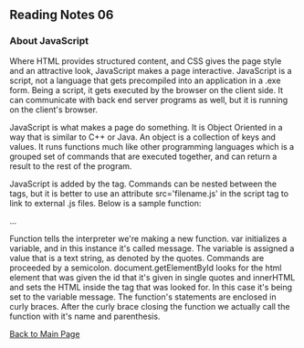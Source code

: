 ## Reading Notes 06

### About JavaScript 

Where HTML provides structured content, and CSS gives the page style and an 
attractive look, JavaScript makes a page interactive. JavaScript is a script, not 
a language that gets precompiled into an application in a .exe form.  Being a
script, it gets executed by the browser on the client side. It can communicate
with back end server programs as well, but it is running on the client's browser.

JavaScript is what makes a page do something. It is Object Oriented in a way that
is similar to C++ or Java. An object is a collection of keys and values. It runs 
functions much like other programming languages which is a grouped set of commands
that are executed together, and can return a result to the rest of the program.

JavaScript is added by the <script></script> tag. Commands can be nested between 
the tags, but it is better to use an attribute src='filename.js' in the script 
tag to link to external .js files. Below is a sample function:

<p id="place-holder"> ... </p>
<script>
function replaceElipsesWithHello() {
    var message = "Hello World";
    document.getElementById('place-holder').innerHTML = message;
}
replaceElipsesWithHello();
</script>

Function tells the interpreter we're making a new function. var initializes a 
variable, and in this instance it's called message. The variable is assigned
a value that is a text string, as denoted by the quotes. Commands are proceeded by
a semicolon. document.getElementById looks for the html element that was given the
id that it's given in single quotes and innerHTML and sets the HTML inside the tag
that was looked for. In this case it's being set to the variable message. The 
function's statements are enclosed in curly braces. After the curly brace closing
the function we actually call the function with it's name and parenthesis.

[Back to Main Page](https://draquix.github.io/reading-notes-javascript-102/)
